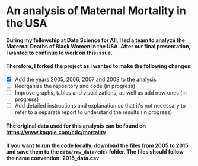 # An analysis of Maternal Mortality in the USA

#### During my fellowship at Data Science for All, I led a team to analyze the Maternal Deaths of Black Women in the USA.  After our final presentation, I wanted to continue to work on this issue.
#### Therefore, I forked the project as I wanted to make the following changes:
- [x] Add the years 2005, 2006, 2007 and 2008 to the analysis
- [ ] Reorganize the repository and code (in progress)
- [ ] Improve graphs, tables and visualizations, as well as add new ones (in progress)
- [ ] Add detailed instructions and explanation so that it's not necessary to refer to a separate report to understand the results (in progress)

#### The original data used for this analysis can be found on https://www.kaggle.com/cdc/mortality
#### If you want to run the code locally, download the files from 2005 to 2015 and save them to the `data/raw_data/cdc/` folder.  The files should follow the name convention: 2015_data.csv
